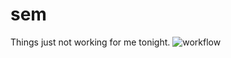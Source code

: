 # sem
Things just not working for me tonight.
![workflow](https://github.com/<UserName>/<RepositoryName>/actions/workflows/main.yml/badge.svg)